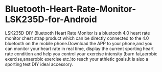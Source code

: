 # Bluetooth-Heart-Rate-Monitor-LSK235D-for-Android
LSK235D-DIY Bluetooth Heart Rate Monitor is a bluetooth 4.0 heart rate monitor chest strap product which can be directly connected to the 4.0 bluetooth on the mobile phone.Download the APP to your phone,and you can monitor your heart rate in real time, display the current sporting heart rate condition and help you control your exercise intensity (burn fat,aerobic exercise,anaerobic exercise etc.)to reach your athletic goals.It is also a sporting test DIY ideal accessory.

